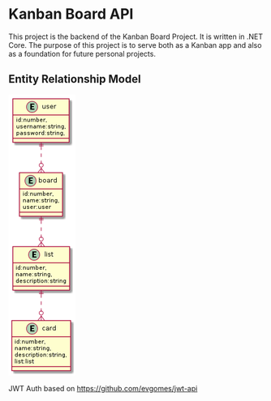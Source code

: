 # Kanban Board API

This project is the backend of the Kanban Board Project.
It is written in .NET Core.
The purpose of this project is to serve both as a Kanban app and also as a foundation for future personal projects.

## Entity Relationship Model

![alt text](https://github.com/altafulla/kanban-api/blob/master/doc/mer1.png?raw=true)


JWT Auth based on https://github.com/evgomes/jwt-api